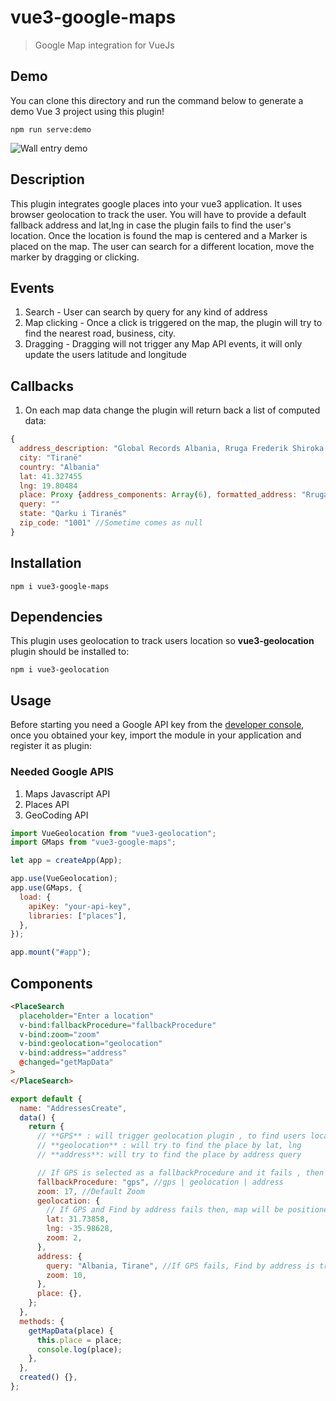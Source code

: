 # vue3-google-maps

> Google Map integration for VueJs

## Demo

You can clone this directory and run the command below to generate a demo Vue 3 project using this plugin!
```
npm run serve:demo
```

![Wall entry demo](https://max.al/uploads/md/vuejs3-google-maps_preview.png)

## Description
This plugin integrates google places into your vue3 application. It uses browser geolocation to track the user. You will have to provide a default fallback address and lat,lng in case the plugin fails to find the user's location. Once the location is found the map is centered and a Marker is placed on the map. The user can search for a different location, move the marker by dragging or clicking.

## Events
1. Search - User can search by query for any kind of address
2. Map clicking - Once a click is triggered on the map, the plugin will try to find the nearest road, business, city.
3. Dragging - Dragging will not trigger any Map API events, it will only update the users latitude and longitude

## Callbacks
1. On each map data change the plugin will return back a list of computed data:

```js
{
  address_description: "Global Records Albania, Rruga Frederik Shiroka 3, Tiranë, Albania"
  city: "Tiranë"
  country: "Albania"
  lat: 41.327455
  lng: 19.80484
  place: Proxy {address_components: Array(6), formatted_address: "Rruga Frederik Shiroka 3, Tiranë, Albania", geometry: {…}, name: "Global Records Albania", html_attributions: Array(0), …} //Google Maps API place object
  query: ""
  state: "Qarku i Tiranës"
  zip_code: "1001" //Sometime comes as null
}
```
   
## Installation

```
npm i vue3-google-maps
```

## Dependencies

This plugin uses geolocation to track users location so **vue3-geolocation** plugin should be installed to:
```
npm i vue3-geolocation
```

## Usage

Before starting you need a Google API key from the [developer console](http://console.developers.google.com/), once you obtained your key, import the module in your application and register it as plugin:

### Needed Google APIS

1. Maps Javascript API
2. Places API
3. GeoCoding API

```js
import VueGeolocation from "vue3-geolocation";
import GMaps from "vue3-google-maps";

let app = createApp(App);

app.use(VueGeolocation);
app.use(GMaps, {
  load: {
    apiKey: "your-api-key",
    libraries: ["places"],
  },
});

app.mount("#app");
```

## Components

```html
<PlaceSearch
  placeholder="Enter a location"
  v-bind:fallbackProcedure="fallbackProcedure"
  v-bind:zoom="zoom"
  v-bind:geolocation="geolocation"
  v-bind:address="address"
  @changed="getMapData"
>
</PlaceSearch>
```

```js
export default {
  name: "AddressesCreate",
  data() {
    return {
      // **GPS** : will trigger geolocation plugin , to find users location by GPS
      // **geolocation** : will try to find the place by lat, lng
      // **address**: will try to find the place by address query

      // If GPS is selected as a fallbackProcedure and it fails , then address fallback is triggered and if address fails geolocation is triggered
      fallbackProcedure: "gps", //gps | geolocation | address
      zoom: 17, //Default Zoom
      geolocation: {
        // If GPS and Find by address fails then, map will be positioned by a default geolocation
        lat: 31.73858,
        lng: -35.98628,
        zoom: 2,
      },
      address: {
        query: "Albania, Tirane", //If GPS fails, Find by address is triggered
        zoom: 10,
      },
      place: {},
    };
  },
  methods: {
    getMapData(place) {
      this.place = place;
      console.log(place);
    },
  },
  created() {},
};
```

